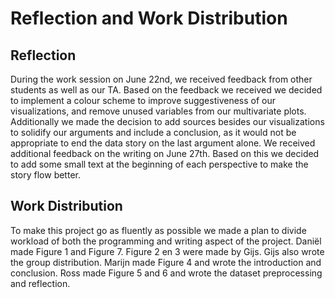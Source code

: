# **Reflection and Work Distribution**

## **Reflection**
During the work session on June 22nd, we received feedback from other students as well as our TA. Based on the feedback we received we decided to implement a colour scheme to improve suggestiveness of our visualizations, and remove unused variables from our multivariate plots. Additionally we made the decision to add sources besides our visualizations to solidify our arguments and include a conclusion, as it would not be appropriate to end the data story on the last argument alone. We received additional feedback on the writing on June 27th. Based on this we decided to add some small text at the beginning of each perspective to make the story flow better. 

## **Work Distribution**
To make this project go as fluently as possible we made a plan to divide workload of both the programming and writing aspect of the project. Daniël made Figure 1 and Figure 7. Figure 2 en 3 were made by Gijs. Gijs also wrote the group distribution. Marijn made Figure 4 and wrote the introduction and conclusion. Ross made Figure 5 and 6 and wrote the dataset preprocessing and reflection.